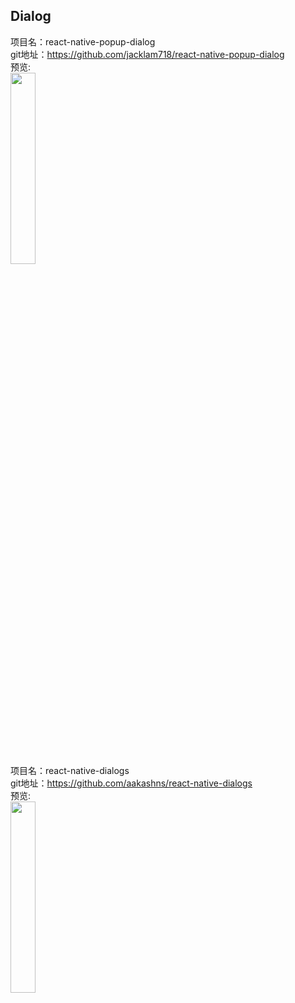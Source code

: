 ## Dialog

项目名：react-native-popup-dialog<br>
git地址：https://github.com/jacklam718/react-native-popup-dialog<br>
预览:<br>
<img src="https://camo.githubusercontent.com/91e5e19df19408ec4841f7dfac36a4db88f401b4/68747470733a2f2f6a61636b6c616d3731382e6769746875622e696f2f72656163742d6e61746976652d706f7075702d6469616c6f672f7265736f75726365732f706f7075702d6469616c6f672d7363616c652d616e696d6174696f6e2e676966" width="28%"/>
<br>


项目名：react-native-dialogs<br>
git地址：https://github.com/aakashns/react-native-dialogs<br>
预览:<br>
<img src="https://github.com/aakashns/react-native-dialogs/raw/master/screenshots/radiolist-nodismiss.gif" width="28%"/>
<br>
